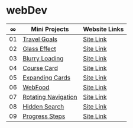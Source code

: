 # webDev

|  ∞  | Mini Projects                                                                                   | Website Links                                          |
| :-: | ----------------------------------------------------------------------------------------------- | ------------------------------------------------------ |
| 01  | [Travel Goals](https://github.com/abdullahtabish/webDev/tree/main/Travel%20Goals)               | [Site Link](https://count-travelgoals.netlify.app/)    |
| 02  | [Glass Effect](https://github.com/abdullahtabish/webDev/tree/main/Glass%20Effect)               | [Site Link](https://count-glasseffect.netlify.app/)    |
| 03  | [Blurry Loading](https://github.com/abdullahtabish/webDev/tree/main/Blurry%20Loading)            | [Site Link](https://count-blurryloading.netlify.app/)  |
| 04  | [Course Card](https://github.com/abdullahtabish/webDev/tree/main/Course%20Card)                 | [Site Link](https://count-coursecard.netlify.app/)     |
| 05  | [Expanding Cards](https://github.com/abdullahtabish/webDev/tree/main/Expanding%20Cards)         | [Site Link](https://count-expandingcards.netlify.app/) |
| 06  | [WebFood](https://github.com/abdullahtabish/webDev/tree/main/WebFood)                           | [Site Link](https://count-webfood.netlify.app/)        |
| 07  | [Rotating Navigation](https://github.com/abdullahtabish/webDev/tree/main/Rotating%20Navigation) | [Site Link](https://count-chartreuxcat.netlify.app/)   |
| 08  | [Hidden Search](https://github.com/abdullahtabish/webDev/tree/main/Hidden%20Search)             | [Site Link](https://count-hiddensearch.netlify.app/)   |
| 09  | [Progress Steps](https://github.com/abdullahtabish/webDev/tree/main/Progress%20Steps)           | [Site Link](https://count-progresssteps.netlify.app/)  |
